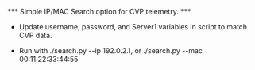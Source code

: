 *** Simple IP/MAC Search option for CVP telemetry. ***

 - Update username, password, and Server1 variables in script to match CVP data.

 - Run with ./search.py --ip 192.0.2.1, or ./search.py --mac 00:11:22:33:44:55

